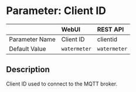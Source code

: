 # Parameter: Client ID

|                   | WebUI               | REST API
|:---               |:---                 |:----
| Parameter Name    | Client ID           | clientid
| Default Value     | `watermeter`        | `watermeter`


## Description

Client ID used to connect to the MQTT broker.
